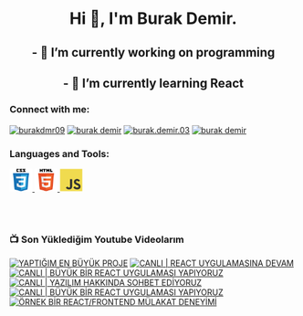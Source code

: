 <h1 align="center">Hi 👋, I'm Burak Demir.</h1>
<h2 align="center">- 🔭 I’m currently working on programming</h2>
<h2 align="center">- 🌱 I’m currently learning React</h2>

<h3 align="left">Connect with me:</h3>
<p align="left">
<a href="https://twitter.com/burakdmr09" target="blank"><img align="center" src="https://raw.githubusercontent.com/rahuldkjain/github-profile-readme-generator/master/src/images/icons/Social/twitter.svg" alt="burakdmr09" height="30" width="40" /></a>
<a href="https://linkedin.com/in/burak-demir-8a5410189/" target="blank"><img align="center" src="https://raw.githubusercontent.com/rahuldkjain/github-profile-readme-generator/master/src/images/icons/Social/linked-in-alt.svg" alt="burak demir" height="30" width="40" /></a>
<a href="https://www.instagram.com/burakdmr.dev/" target="blank"><img align="center" src="https://raw.githubusercontent.com/rahuldkjain/github-profile-readme-generator/master/src/images/icons/Social/instagram.svg" alt="burak.demir.03" height="30" width="40" /></a>
<a href="https://www.youtube.com/channel/UCDdNshkQY13SfUZh4JgkcQg" target="blank"><img align="center" src="https://raw.githubusercontent.com/rahuldkjain/github-profile-readme-generator/master/src/images/icons/Social/youtube.svg" alt="burak demir" height="30" width="40" /></a>
</p>

<h3 align="left">Languages and Tools:</h3>
<p align="left"> <a href="https://www.w3schools.com/css/" target="_blank"> <img src="https://raw.githubusercontent.com/devicons/devicon/master/icons/css3/css3-original-wordmark.svg" alt="css3" width="40" height="40"/> </a> <a href="https://www.w3.org/html/" target="_blank"> <img src="https://raw.githubusercontent.com/devicons/devicon/master/icons/html5/html5-original-wordmark.svg" alt="html5" width="40" height="40"/> </a> <a href="https://developer.mozilla.org/en-US/docs/Web/JavaScript" target="_blank"> <img src="https://raw.githubusercontent.com/devicons/devicon/master/icons/javascript/javascript-original.svg" alt="javascript" width="40" height="40"/> </a> </p>
<br />

#

### 📺 Son Yüklediğim Youtube Videolarım

<!-- BEGIN YOUTUBE-CARDS -->
[![YAPTIĞIM EN BÜYÜK PROJE](https://ytcards.demolab.com/?id=JzS049ZVDns&title=YAPTI%C4%9EIM+EN+B%C3%9CY%C3%9CK+PROJE&lang=en&timestamp=1673201175&background_color=%230d1117&title_color=%23ffffff&stats_color=%23dedede&width=250 "YAPTIĞIM EN BÜYÜK PROJE")](https://www.youtube.com/watch?v=JzS049ZVDns)
[![CANLI | REACT UYGULAMASINA DEVAM](https://ytcards.demolab.com/?id=hOJbPWaECyY&title=CANLI+%7C+REACT+UYGULAMASINA+DEVAM&lang=en&timestamp=1672828988&background_color=%230d1117&title_color=%23ffffff&stats_color=%23dedede&width=250 "CANLI | REACT UYGULAMASINA DEVAM")](https://www.youtube.com/watch?v=hOJbPWaECyY)
[![CANLI | BÜYÜK BİR REACT UYGULAMASI YAPIYORUZ](https://ytcards.demolab.com/?id=A9JdqyzrSnY&title=CANLI+%7C+B%C3%9CY%C3%9CK+B%C4%B0R+REACT+UYGULAMASI+YAPIYORUZ&lang=en&timestamp=1671697960&background_color=%230d1117&title_color=%23ffffff&stats_color=%23dedede&width=250 "CANLI | BÜYÜK BİR REACT UYGULAMASI YAPIYORUZ")](https://www.youtube.com/watch?v=A9JdqyzrSnY)
[![CANLI | YAZILIM HAKKINDA SOHBET EDİYORUZ](https://ytcards.demolab.com/?id=CS-0rjSxoxo&title=CANLI+%7C+YAZILIM+HAKKINDA+SOHBET+ED%C4%B0YORUZ&lang=en&timestamp=1669884545&background_color=%230d1117&title_color=%23ffffff&stats_color=%23dedede&width=250 "CANLI | YAZILIM HAKKINDA SOHBET EDİYORUZ")](https://www.youtube.com/watch?v=CS-0rjSxoxo)
[![CANLI | BÜYÜK BİR REACT UYGULAMASI YAPIYORUZ](https://ytcards.demolab.com/?id=YWhI923_m_c&title=CANLI+%7C+B%C3%9CY%C3%9CK+B%C4%B0R+REACT+UYGULAMASI+YAPIYORUZ&lang=en&timestamp=1669020501&background_color=%230d1117&title_color=%23ffffff&stats_color=%23dedede&width=250 "CANLI | BÜYÜK BİR REACT UYGULAMASI YAPIYORUZ")](https://www.youtube.com/watch?v=YWhI923_m_c)
[![ÖRNEK BİR REACT/FRONTEND MÜLAKAT DENEYİMİ](https://ytcards.demolab.com/?id=yNWCFSQxN4E&title=%C3%96RNEK+B%C4%B0R+REACT%2FFRONTEND+M%C3%9CLAKAT+DENEY%C4%B0M%C4%B0&lang=en&timestamp=1666105241&background_color=%230d1117&title_color=%23ffffff&stats_color=%23dedede&width=250 "ÖRNEK BİR REACT/FRONTEND MÜLAKAT DENEYİMİ")](https://www.youtube.com/watch?v=yNWCFSQxN4E)
<!-- END YOUTUBE-CARDS -->

<!--
**burakndmr/burakndmr** is a ✨ _special_ ✨ repository because its `README.md` (this file) appears on your GitHub profile.

Here are some ideas to get you started:


- 🌱 I’m currently learning ...
- 👯 I’m looking to collaborate on ...
- 🤔 I’m looking for help with ...
- 💬 Ask me about ...
- 📫 How to reach me: ...
- 😄 Pronouns: ...
- ⚡ Fun fact: ...
-->

